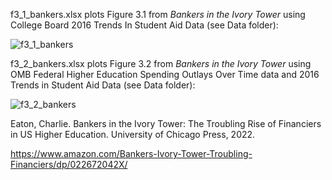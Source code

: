 f3_1_bankers.xlsx plots Figure 3.1 from *Bankers in the Ivory Tower* using College Board 2016 Trends In Student Aid Data (see Data folder):

![f3_1_bankers](https://user-images.githubusercontent.com/6294571/168411157-8bb194db-c36c-4276-863a-2c64dccee618.png)

f3_2_bankers.xlsx plots Figure 3.2 from *Bankers in the Ivory Tower* using OMB Federal Higher Education Spending Outlays Over Time data and 2016 Trends in Student Aid Data (see Data folder):

![f3_2_bankers](https://user-images.githubusercontent.com/6294571/168411233-8a185ade-7561-4ac3-9057-843fb4b32aad.png)

Eaton, Charlie. Bankers in the Ivory Tower: The Troubling Rise of Financiers in US Higher Education. University of Chicago Press, 2022.

https://www.amazon.com/Bankers-Ivory-Tower-Troubling-Financiers/dp/022672042X/
